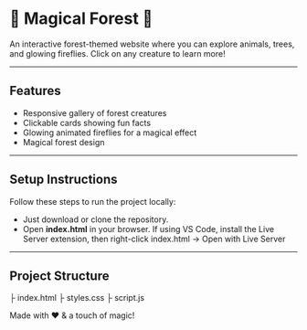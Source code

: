 # 🌲 Magical Forest 🌲

An interactive forest-themed website where you can explore animals, trees, and glowing fireflies. Click on any creature to learn more!  

---

## Features

- Responsive gallery of forest creatures  
- Clickable cards showing fun facts  
- Glowing animated fireflies for a magical effect  
- Magical forest design  

---

## Setup Instructions

Follow these steps to run the project locally:

- Just download or clone the repository.
- Open **index.html** in your browser.
If using VS Code, install the Live Server extension, then right-click index.html → Open with Live Server

---

## Project Structure 
├ index.html 
├ styles.css 
├ script.js 


Made with ❤️ & a touch of magic!